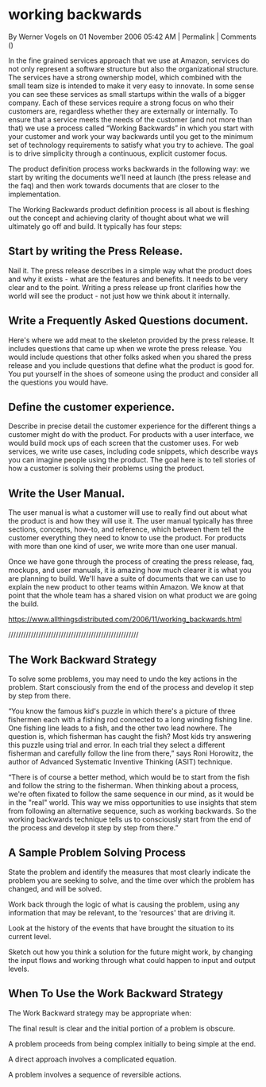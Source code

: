 # working backwards   

By Werner Vogels on 01 November 2006 05:42 AM | Permalink | Comments ()

In the fine grained services approach that we use at Amazon, services do not only represent a software structure but also the organizational structure. The services have a strong ownership model, which combined with the small team size is intended to make it very easy to innovate. In some sense you can see these services as small startups within the walls of a bigger company. Each of these services require a strong focus on who their customers are, regardless whether they are externally or internally. To ensure that a service meets the needs of the customer (and not more than that) we use a process called “Working Backwards” in which you start with your customer and work your way backwards until you get to the minimum set of technology requirements to satisfy what you try to achieve. The goal is to drive simplicity through a continuous, explicit customer focus.

The product definition process works backwards in the following way: we start by writing the documents we'll need at launch (the press release and the faq) and then work towards documents that are closer to the implementation.

The Working Backwards product definition process is all about is fleshing out the concept and achieving clarity of thought about what we will ultimately go off and build. It typically has four steps:

## Start by writing the Press Release.   
Nail it. The press release describes in a simple way what the product does and why it exists - what are the features and benefits. It needs to be very clear and to the point. Writing a press release up front clarifies how the world will see the product - not just how we think about it internally.

## Write a Frequently Asked Questions document.   
Here's where we add meat to the skeleton provided by the press release. It includes questions that came up when we wrote the press release. You would include questions that other folks asked when you shared the press release and you include questions that define what the product is good for. You put yourself in the shoes of someone using the product and consider all the questions you would have.

## Define the customer experience.   
Describe in precise detail the customer experience for the different things a customer might do with the product. For products with a user interface, we would build mock ups of each screen that the customer uses. For web services, we write use cases, including code snippets, which describe ways you can imagine people using the product. The goal here is to tell stories of how a customer is solving their problems using the product.

## Write the User Manual.  
The user manual is what a customer will use to really find out about what the product is and how they will use it. The user manual typically has three sections, concepts, how-to, and reference, which between them tell the customer everything they need to know to use the product. For products with more than one kind of user, we write more than one user manual.


Once we have gone through the process of creating the press release, faq, mockups, and user manuals, it is amazing how much clearer it is what you are planning to build. We'll have a suite of documents that we can use to explain the new product to other teams within Amazon. We know at that point that the whole team has a shared vision on what product we are going the build.

https://www.allthingsdistributed.com/2006/11/working_backwards.html

////////////////////////////////////////////////////

## The Work Backward Strategy  

To solve some problems, you may need to undo the key actions in the problem. Start consciously from the end of the process and develop it step by step from there.

“You know the famous kid's puzzle in which there's a picture of three fishermen each with a fishing rod connected to a long winding fishing line. One fishing line leads to a fish, and the other two lead nowhere. The question is, which fisherman has caught the fish? Most kids try answering this puzzle using trial and error. In each trial they select a different fisherman and carefully follow the line from there,” says Roni Horowitz, the author of Advanced Systematic Inventive Thinking (ASIT) technique.

“There is of course a better method, which would be to start from the fish and follow the string to the fisherman. When thinking about a process, we're often fixated to follow the same sequence in our mind, as it would be in the "real" world. This way we miss opportunities to use insights that stem from following an alternative sequence, such as working backwards. So the working backwards technique tells us to consciously start from the end of the process and develop it step by step from there.”

## A Sample Problem Solving Process  

State the problem and identify the measures that most clearly indicate the problem you are seeking to solve, and the time over which the problem has changed, and will be solved.

Work back through the logic of what is causing the problem, using any information that may be relevant, to the 'resources' that are driving it.

Look at the history of the events that have brought the situation to its current level.

Sketch out how you think a solution for the future might work, by changing the input flows and working through what could happen to input and output levels.

## When To Use the Work Backward Strategy  

The Work Backward strategy may be appropriate when:

The final result is clear and the initial portion of a problem is obscure.

A problem proceeds from being complex initially to being simple at the end.

A direct approach involves a complicated equation.

A problem involves a sequence of reversible actions.




